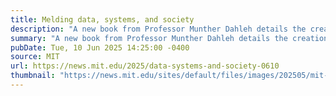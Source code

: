 ```yaml
---
title: Melding data, systems, and society
description: "A new book from Professor Munther Dahleh details the creation of a unique kind of transdisciplinary center, uniting many specialties through a common need for data science."
summary: "A new book from Professor Munther Dahleh details the creation of a unique kind of transdisciplinary center, uniting many specialties through a common need for data science."
pubDate: Tue, 10 Jun 2025 14:25:00 -0400
source: MIT
url: https://news.mit.edu/2025/data-systems-and-society-0610
thumbnail: "https://news.mit.edu/sites/default/files/images/202505/mit-Data-Systems-Dahleh-book.jpg"
---
```


